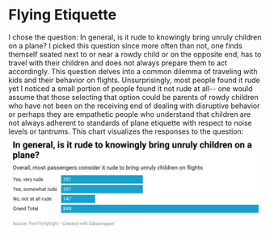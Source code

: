 # Flying Etiquette
I chose the question: In general, is it rude to knowingly bring unruly children on a plane? I picked this question since more often than not, one finds themself seated next to or near a rowdy child or on the opposite end, has to travel with their children and does not always prepare them to act accordingly. This question delves into a common dilemma of traveling with kids and their behavior on flights. Unsurprisingly, most people found it rude yet I noticed a small portion of people found it not rude at all-- one would assume that those selecting that option could be parents of rowdy children who have not been on the receiving end of dealing with disruptive behavior or perhaps they are empathetic people who understand that children are not always adherent to standards of plane etiquette with respect to noise levels or tantrums. 
This chart visualizes the responses to the question:
![Flying Etiquette Chart](planetiquettefile)
